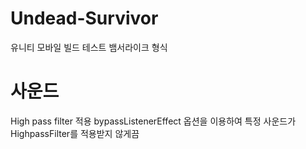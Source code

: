 # Undead-Survivor
 
유니티 모바일 빌드 테스트
뱀서라이크 형식

# 사운드
High pass filter 적용
bypassListenerEffect 옵션을 이용하여 특정 사운드가 HighpassFilter를 적용받지 않게끔
